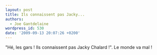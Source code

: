 ```yaml
---
layout: post
title: Ils connaissent pas Jacky...
authors:
  - Joe Gantdelaine
wordpress_id: 530
date: '2009-09-13 20:07:26 +0200'
---
```

"Hé, les gars ! Ils connaissent pas Jacky Chalard !". Le monde va mal !

